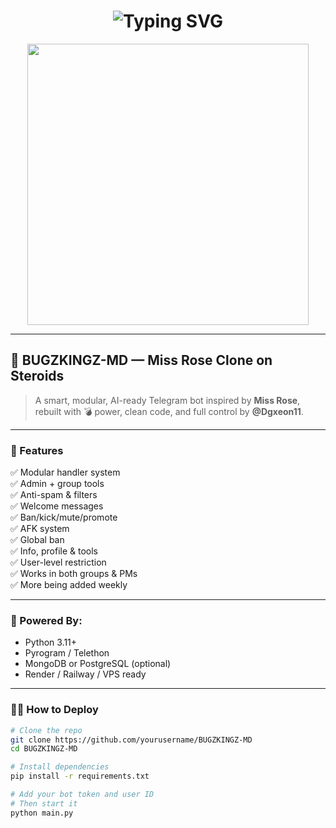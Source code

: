 <h1 align="center">
  <img src="https://readme-typing-svg.demolab.com?font=Fira+Code&weight=800&size=28&duration=3000&pause=500&center=true&vCenter=true&repeat=false&width=900&lines=%F0%9F%91%BD+Cloning+Miss+Rose...;%F0%9F%92%BB+BUGZKINGZ-MD+Taking+Over+Telegram...;%F0%9F%94%BB+Modular+AI-Driven+Bot+Activated" alt="Typing SVG" />
</h1>

<p align="center">
  <img src="https://raw.githubusercontent.com/evildevill/BannerHub/main/Banners/hack2.gif" width="450"/>
</p>

---

## 🤖 BUGZKINGZ-MD — Miss Rose Clone on Steroids

> A smart, modular, AI-ready Telegram bot inspired by **Miss Rose**, rebuilt with 💣 power, clean code, and full control by **@Dgxeon11**.

---

### 🚀 Features

✅ Modular handler system  
✅ Admin + group tools  
✅ Anti-spam & filters  
✅ Welcome messages  
✅ Ban/kick/mute/promote  
✅ AFK system  
✅ Global ban  
✅ Info, profile & tools  
✅ User-level restriction  
✅ Works in both groups & PMs  
✅ More being added weekly

---

### 🧠 Powered By:

- Python 3.11+
- Pyrogram / Telethon
- MongoDB or PostgreSQL (optional)
- Render / Railway / VPS ready

---

### 👨‍💻 How to Deploy

```bash
# Clone the repo
git clone https://github.com/yourusername/BUGZKINGZ-MD
cd BUGZKINGZ-MD

# Install dependencies
pip install -r requirements.txt

# Add your bot token and user ID
# Then start it
python main.py

